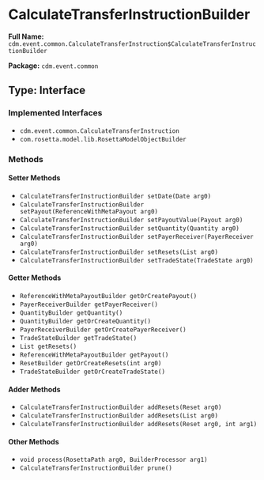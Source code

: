# CalculateTransferInstructionBuilder

**Full Name:** `cdm.event.common.CalculateTransferInstruction$CalculateTransferInstructionBuilder`

**Package:** `cdm.event.common`

## Type: Interface

### Implemented Interfaces

- `cdm.event.common.CalculateTransferInstruction`
- `com.rosetta.model.lib.RosettaModelObjectBuilder`

### Methods

#### Setter Methods

- `CalculateTransferInstructionBuilder setDate(Date arg0)`
- `CalculateTransferInstructionBuilder setPayout(ReferenceWithMetaPayout arg0)`
- `CalculateTransferInstructionBuilder setPayoutValue(Payout arg0)`
- `CalculateTransferInstructionBuilder setQuantity(Quantity arg0)`
- `CalculateTransferInstructionBuilder setPayerReceiver(PayerReceiver arg0)`
- `CalculateTransferInstructionBuilder setResets(List arg0)`
- `CalculateTransferInstructionBuilder setTradeState(TradeState arg0)`

#### Getter Methods

- `ReferenceWithMetaPayoutBuilder getOrCreatePayout()`
- `PayerReceiverBuilder getPayerReceiver()`
- `QuantityBuilder getQuantity()`
- `QuantityBuilder getOrCreateQuantity()`
- `PayerReceiverBuilder getOrCreatePayerReceiver()`
- `TradeStateBuilder getTradeState()`
- `List getResets()`
- `ReferenceWithMetaPayoutBuilder getPayout()`
- `ResetBuilder getOrCreateResets(int arg0)`
- `TradeStateBuilder getOrCreateTradeState()`

#### Adder Methods

- `CalculateTransferInstructionBuilder addResets(Reset arg0)`
- `CalculateTransferInstructionBuilder addResets(List arg0)`
- `CalculateTransferInstructionBuilder addResets(Reset arg0, int arg1)`

#### Other Methods

- `void process(RosettaPath arg0, BuilderProcessor arg1)`
- `CalculateTransferInstructionBuilder prune()`

